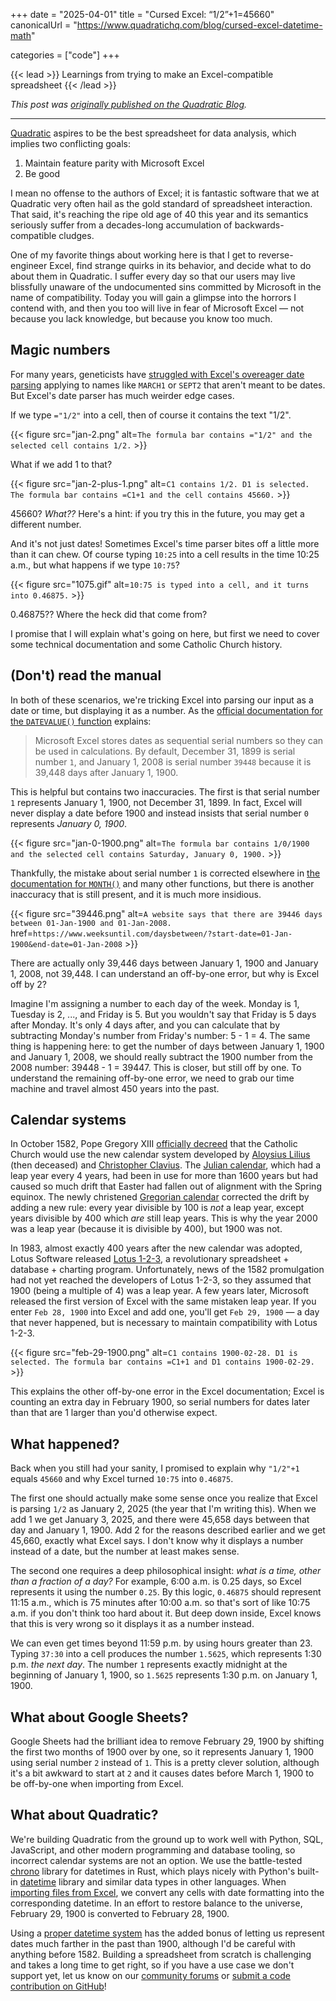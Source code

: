 +++
date = "2025-04-01"
title = "Cursed Excel: “1/2”+1=45660"
canonicalUrl = "https://www.quadratichq.com/blog/cursed-excel-datetime-math"

categories = ["code"]
+++

{{< lead >}}
Learnings from trying to make an Excel-compatible spreadsheet
{{< /lead >}}

<!--more-->

_This post was [originally published on the Quadratic Blog](https://www.quadratichq.com/blog/cursed-excel-datetime-math)._

---

[Quadratic](https://www.quadratichq.com/) aspires to be the best spreadsheet for data analysis, which implies two conflicting goals:

1. Maintain feature parity with Microsoft Excel
2. Be good

I mean no offense to the authors of Excel; it is fantastic software that we at Quadratic very often hail as the gold standard of spreadsheet interaction. That said, it's reaching the ripe old age of 40 this year and its semantics seriously suffer from a decades-long accumulation of backwards-compatible cludges.

One of my favorite things about working here is that I get to reverse-engineer Excel, find strange quirks in its behavior, and decide what to do about them in Quadratic. I suffer every day so that our users may live blissfully unaware of the undocumented sins committed by Microsoft in the name of compatibility. Today you will gain a glimpse into the horrors I contend with, and then you too will live in fear of Microsoft Excel — not because you lack knowledge, but because you know too much.

## Magic numbers

For many years, geneticists have [struggled with Excel's overeager date parsing](https://en.wikipedia.org/wiki/Microsoft_Excel#Conversion_problems) applying to names like `MARCH1` or `SEPT2` that aren't meant to be dates. But Excel's date parser has much weirder edge cases.

If we type `="1/2"` into a cell, then of course it contains the text "1/2".

{{< figure
    src="jan-2.png"
    alt=`The formula bar contains ="1/2" and the selected cell contains 1/2.` >}}

What if we add 1 to that?

{{< figure
    src="jan-2-plus-1.png"
    alt=`C1 contains 1/2. D1 is selected. The formula bar contains =C1+1 and the cell contains 45660.` >}}

45660? _What??_ Here's a hint: if you try this in the future, you may get a different number.

And it's not just dates! Sometimes Excel's time parser bites off a little more than it can chew. Of course typing `10:25` into a cell results in the time <span class="yellow">10:25 a.m.</span>, but what happens if we type `10:75`?

{{< figure
    src="1075.gif"
    alt=`10:75 is typed into a cell, and it turns into 0.46875.` >}}

0.46875?? Where the heck did that come from?

I promise that I will explain what's going on here, but first we need to cover some technical documentation and some Catholic Church history.

## (Don't) read the manual

In both of these scenarios, we're tricking Excel into parsing our input as a date or time, but displaying it as a number. As the [official documentation for the `DATEVALUE()` function](https://support.microsoft.com/en-us/office/datevalue-function-04218f74-795c-4330-9191-e7ccbe0424a8) explains:

> Microsoft Excel stores dates as sequential serial numbers so they can be used in calculations. By default, <span class="green">December 31, 1899</span> is serial number `1`, and <span class="green">January 1, 2008</span> is serial number `39448` because it is 39,448 days after <span class="green">January 1, 1900</span>.

This is helpful but contains two inaccuracies. The first is that serial number `1` represents <span class="green">January 1, 1900</span>, not <span class="green">December 31, 1899</span>. In fact, Excel will never display a date before 1900 and instead insists that serial number `0` represents _<span class="green">January 0, 1900</span>_.

{{< figure
    src="jan-0-1900.png"
    alt=`The formula bar contains 1/0/1900 and the selected cell contains Saturday, January 0, 1900.` >}}

Thankfully, the mistake about serial number `1` is corrected elsewhere in [the documentation for `MONTH()`](https://support.microsoft.com/en-us/office/month-function-579a2881-199b-48b2-ab90-ddba0eba86e8) and many other functions, but there is another inaccuracy that is still present, and it is much more insidious.

{{< figure
    src="39446.png"
    alt=`A website says that there are 39446 days between 01-Jan-1900 and 01-Jan-2008.`
    href=`https://www.weeksuntil.com/daysbetween/?start-date=01-Jan-1900&end-date=01-Jan-2008` >}}

There are actually only 39,44<span class="red">6</span> days between <span class="green">January 1, 1900</span> and <span class="green">January 1, 2008</span>, not 39,44<span class="red">8</span>. I can understand an off-by-one error, but why is Excel off by 2?

Imagine I'm assigning a number to each day of the week. Monday is 1, Tuesday is 2, ..., and Friday is 5. But you wouldn't say that Friday is 5 days after Monday. It's only 4 days after, and you can calculate that by subtracting Monday's number from Friday's number: 5 - 1 = 4. The same thing is happening here: to get the number of days between <span class="green">January 1, 1900</span> and <span class="green">January 1, 2008</span>, we should really subtract the 1900 number from the 2008 number: 39448 - 1 = 3944<span class="red">7</span>. This is closer, but still off by one. To understand the remaining off-by-one error, we need to grab our time machine and travel almost 450 years into the past.

## Calendar systems

In October 1582, Pope Gregory XIII [officially decreed](https://en.wikipedia.org/wiki/Pope_Gregory_XIII#The_Gregorian_calendar) that the Catholic Church would use the new calendar system developed by [Aloysius Lilius](https://en.wikipedia.org/wiki/Aloysius_Lilius) (then deceased) and [Christopher Clavius](https://en.wikipedia.org/wiki/Christopher_Clavius). The [Julian calendar](https://en.wikipedia.org/wiki/Julian_calendar), which had a leap year every 4 years, had been in use for more than 1600 years but had caused so much drift that Easter had fallen out of alignment with the Spring equinox. The newly christened [Gregorian calendar](https://en.wikipedia.org/wiki/Gregorian_calendar) corrected the drift by adding a new rule: every year divisible by 100 is _not_ a leap year, except years divisible by 400 which _are_ still leap years. This is why the year 2000 was a leap year (because it is divisible by 400), but 1900 was not.

In 1983, almost exactly 400 years after the new calendar was adopted, Lotus Software released [Lotus 1-2-3](https://en.wikipedia.org/wiki/Lotus_1-2-3), a revolutionary spreadsheet + database + charting program. Unfortunately, news of the 1582 promulgation had not yet reached the developers of Lotus 1-2-3, so they assumed that 1900 (being a multiple of 4) was a leap year. A few years later, Microsoft released the first version of Excel with the same mistaken leap year. If you enter `Feb 28, 1900` into Excel and add one, you'll get `Feb 29, 1900` — a day that never happened, but is necessary to maintain compatibility with Lotus 1-2-3.

{{< figure
    src="feb-29-1900.png"
    alt=`C1 contains 1900-02-28. D1 is selected. The formula bar contains =C1+1 and D1 contains 1900-02-29.` >}}

This explains the other off-by-one error in the Excel documentation; Excel is counting an extra day in February 1900, so serial numbers for dates later than that are 1 larger than you'd otherwise expect.

## What happened?

Back when you still had your sanity, I promised to explain why `"1/2"+1` equals `45660` and why Excel turned `10:75` into `0.46875`.

The first one should actually make some sense once you realize that Excel is parsing `1/2` as <span class="green">January 2, 2025</span> (the year that I'm writing this). When we add 1 we get <span class="green">January 3, 2025</span>, and there were 45,6<span class="red">58</span> days between that day and <span class="green">January 1, 1900</span>. Add 2 for the reasons described earlier and we get 45,6<span class="red">60</span>, exactly what Excel says. I don't know why it displays a number instead of a date, but the number at least makes sense.

The second one requires a deep philosophical insight: _what is a time, other than a fraction of a day?_ For example, <span class="yellow">6:00 a.m.</span> is 0.25 days, so Excel represents it using the number `0.25`. By this logic, `0.46875` should represent <span class="yellow">11:15 a.m.</span>, which is 75 minutes after <span class="yellow">10:00 a.m.</span> so that's sort of like <span class="yellow">10:75 a.m.</span> if you don't think too hard about it. But deep down inside, Excel knows that this is very wrong so it displays it as a number instead.

We can even get times beyond <span class="yellow">11:59 p.m.</span> by using hours greater than 23. Typing `37:30` into a cell produces the number `1.5625`, which represents <span class="yellow">1:30 p.m.</span> _the next day_. The number `1` represents exactly <span class="yellow">midnight</span> at the beginning of <span class="green">January 1, 1900</span>, so `1.5625` represents <span class="yellow">1:30 p.m.</span> on <span class="green">January 1, 1900</span>.

## What about Google Sheets?

Google Sheets had the brilliant idea to remove <span class="green">February 29, 1900</span> by shifting the first two months of 1900 over by one, so it represents <span class="green">January 1, 1900</span> using serial number `2` instead of `1`. This is a pretty clever solution, although it's a bit awkward to start at `2` and it causes dates before <span class="green">March 1, 1900</span> to be off-by-one when importing from Excel.

## What about Quadratic?

We're building Quadratic from the ground up to work well with Python, SQL, JavaScript, and other modern programming and database tooling, so incorrect calendar systems are not an option. We use the battle-tested [chrono](https://github.com/chronotope/chrono) library for datetimes in Rust, which plays nicely with Python's built-in [datetime](https://docs.python.org/3/library/datetime.html) library and similar data types in other languages. When [importing files from Excel](https://docs.quadratichq.com/import-data/import-excel-files), we convert any cells with date formatting into the corresponding datetime. In an effort to restore balance to the universe, <span class="green">February 29, 1900</span> is converted to <span class="green">February 28, 1900</span>.

Using a [proper datetime system](https://docs.quadratichq.com/spreadsheet/date-time-formatting) has the added bonus of letting us represent dates much farther in the past than 1900, although I'd be careful with anything before 1582. Building a spreadsheet from scratch is challenging and takes a long time to get right, so if you have a use case we don't support yet, let us know on our [community forums](https://community.quadratichq.com/) or [submit a code contribution on GitHub](https://github.com/quadratichq/quadratic/)!
